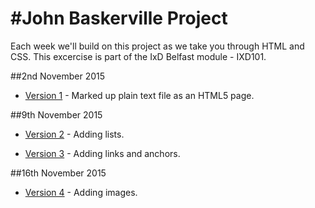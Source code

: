 

#John Baskerville Project
===========


Each week we'll build on this project as we take you through HTML and CSS. This excercise is part of the IxD Belfast module - IXD101.

##2nd November 2015

+ [Version 1](https://sarahjaneowens.github.io/john-baskerville/version-1.html) - Marked up plain text file as an HTML5 page.


##9th November 2015

+ [Version 2](https://sarahjaneowens.github.io/john-baskerville/version-2.html) - Adding lists.

+ [Version 3](https://sarahjaneowens.github.io/john-baskerville/version-3.html) - Adding links and anchors. 

##16th November 2015

+ [Version 4](https://sarahjaneowens.github.io/john-baskerville/version-4.html) - Adding images.